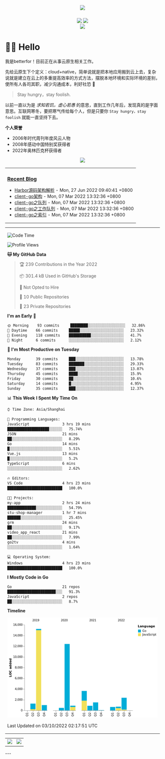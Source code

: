 <!-- 动态打字效果 -->

<h1 align="center">
  <a href="betterfor.github.io">
    <img src="https://readme-typing-svg.herokuapp.com?font=Fira+Code&size=17&pause=1000&center=true&width=500&lines=Make+clean+code+fast%2C+not+make+fast+code+clean" />
  </a>
</h1>

<!-- 个人资料徽章 -->
<div align="center">
  <a href="https://betterfor.github.io"><img src="https://img.shields.io/badge/github-github%E5%8D%9A%E5%AE%A2-green"></a>
  <!-- 访客统计 -->
  <img src="https://visitor-badge.glitch.me/badge?page_id=tioil&left_color=green&right_color=red">
</div>

<!-- 贪吃蛇贡献图 -->
<div align="center">
  <img src="https://cdn.jsdelivr.net/gh/betterfor/betterfor@main/contribution-snake/github-contribution-grid-snake.svg" />
</div>

# 🙋‍♂️ Hello

我是betterfor！目前正在从事云原生相关工作。

先给云原生下个定义：cloud+native，简单说就是把本地应用搬到云上去，复杂说就是建立在云上的多重提高效率的方式方法，摆脱本地环境和实际环境的差别，使所有人各司其职，减少沟通成本，利好社恐 🐶

> Stay hungry，stay foolish.

以前一直以为是 *求知若饥，虚心若愚* 的意思，直到工作几年后，发现真的是字面意思。互联网寒冬，要把寒气传给每个人，但是只要你 `Stay hungry，stay foolish` 就能一直坚持下去。

**个人荣誉**

- 2006年时代周刊年度风云人物
- 2008年感动中国特别奖获得者
- 2022年奥林匹克杯获得者

<!-- profile-3d-contrib -->
<div align="center"><img src="https://cdn.jsdelivr.net/gh/betterfor/betterfor@main/profile-3d-contrib/profile-season-animate.svg" /></div>

<!-- 博客动态 -->
<table align="center">
<tr>
<td valign="top">
  
### <a href="https://betterfor.github.io/" target="_blank">Recent Blog</a>
  
<!-- START_SECTION:blog -->
* <a href='https://blog.luxgreat.tk/2022/06/harbor%E6%BA%90%E7%A0%81%E6%9E%B6%E6%9E%84%E8%A7%A3%E6%9E%90/' target='_blank'>Harbor源码架构解析</a> - Mon, 27 Jun 2022 09:40:41 +0800
* <a href='https://blog.luxgreat.tk/2022/03/client-go/' target='_blank'>client-go架构</a> - Mon, 07 Mar 2022 13:32:36 +0800
* <a href='https://blog.luxgreat.tk/2022/03/03-deltafifo/' target='_blank'>client-go之队列</a> - Mon, 07 Mar 2022 13:32:36 +0800
* <a href='https://blog.luxgreat.tk/2022/03/02-workqueue/' target='_blank'>client-go之工作队列</a> - Mon, 07 Mar 2022 13:32:36 +0800
* <a href='https://blog.luxgreat.tk/2022/03/01-indexer/' target='_blank'>client-go之索引</a> - Mon, 07 Mar 2022 13:32:36 +0800
<!-- END_SECTION:blog -->
</td>  
 
</tr>    
</table>

<!-- wakatime统计 -->
<table algin="center">
<tr>
<td>
  
<!--START_SECTION:waka-->
![Code Time](http://img.shields.io/badge/Code%20Time-15%20hrs%2036%20mins-blue)

![Profile Views](http://img.shields.io/badge/Profile%20Views-43-blue)

**🐱 My GitHub Data** 

> 🏆 239 Contributions in the Year 2022
 > 
> 📦 301.4 kB Used in GitHub's Storage 
 > 
> 🚫 Not Opted to Hire
 > 
> 📜 10 Public Repositories 
 > 
> 🔑 23 Private Repositories  
 > 
**I'm an Early 🐤** 

```text
🌞 Morning    93 commits     ████████░░░░░░░░░░░░░░░░░   32.86% 
🌆 Daytime    66 commits     █████░░░░░░░░░░░░░░░░░░░░   23.32% 
🌃 Evening    118 commits    ██████████░░░░░░░░░░░░░░░   41.7% 
🌙 Night      6 commits      ░░░░░░░░░░░░░░░░░░░░░░░░░   2.12%

```
📅 **I'm Most Productive on Tuesday** 

```text
Monday       39 commits     ███░░░░░░░░░░░░░░░░░░░░░░   13.78% 
Tuesday      83 commits     ███████░░░░░░░░░░░░░░░░░░   29.33% 
Wednesday    37 commits     ███░░░░░░░░░░░░░░░░░░░░░░   13.07% 
Thursday     45 commits     ████░░░░░░░░░░░░░░░░░░░░░   15.9% 
Friday       30 commits     ██░░░░░░░░░░░░░░░░░░░░░░░   10.6% 
Saturday     14 commits     █░░░░░░░░░░░░░░░░░░░░░░░░   4.95% 
Sunday       35 commits     ███░░░░░░░░░░░░░░░░░░░░░░   12.37%

```


📊 **This Week I Spent My Time On** 

```text
⌚︎ Time Zone: Asia/Shanghai

💬 Programming Languages: 
JavaScript               3 hrs 19 mins       ███████████████████░░░░░░   75.74% 
JSON                     21 mins             ██░░░░░░░░░░░░░░░░░░░░░░░   8.29% 
Go                       14 mins             █░░░░░░░░░░░░░░░░░░░░░░░░   5.51% 
Vue.js                   13 mins             █░░░░░░░░░░░░░░░░░░░░░░░░   5.2% 
TypeScript               6 mins              ░░░░░░░░░░░░░░░░░░░░░░░░░   2.62%

🔥 Editors: 
VS Code                  4 hrs 23 mins       █████████████████████████   100.0%

🐱‍💻 Projects: 
my-app                   2 hrs 24 mins       █████████████░░░░░░░░░░░░   54.79% 
stu-shop-manager         1 hr 7 mins         ██████░░░░░░░░░░░░░░░░░░░   25.45% 
grm                      24 mins             ██░░░░░░░░░░░░░░░░░░░░░░░   9.17% 
video_app_react          21 mins             ██░░░░░░░░░░░░░░░░░░░░░░░   7.99% 
go2tv                    4 mins              ░░░░░░░░░░░░░░░░░░░░░░░░░   1.64%

💻 Operating System: 
Windows                  4 hrs 23 mins       █████████████████████████   100.0%

```

**I Mostly Code in Go** 

```text
Go                       21 repos            ██████████████████████░░░   91.3% 
JavaScript               2 repos             ██░░░░░░░░░░░░░░░░░░░░░░░   8.7%

```


**Timeline**

![Chart not found](https://raw.githubusercontent.com/betterfor/betterfor/main/charts/bar_graph.png) 


 Last Updated on 03/10/2022 02:17:51 UTC
<!--END_SECTION:waka-->  
  
</td>  
</tr>  

<!-- Github Activity Graph -->  
<table>  
<tr>
  <td>
    <img src="https://wakatime.com/share/@b09b33c6-90b3-41ec-816d-f7ec19b0a0a6/44bdf4b2-83fe-44cf-b813-e2e569fbdb92.png" width="500" />
  </td>  

  <td>
    <img src="https://wakatime.com/share/@b09b33c6-90b3-41ec-816d-f7ec19b0a0a6/5b71be04-a4f0-405c-b5c9-af6ebde96a65.png" width="500" />
  </td>
</tr>  
</table>  
---
  
